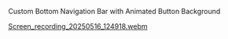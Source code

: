 Custom Bottom Navigation Bar with Animated Button Background

[Screen_recording_20250516_124918.webm](https://github.com/user-attachments/assets/db7fe156-318b-4c25-b8db-70e09a24212d)

